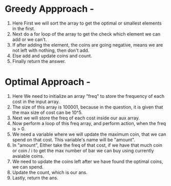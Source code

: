 # Greedy Appproach - 
1. Here First we will sort the array to get the optimal or smallest elements in the first.
2. Next do a for loop of the array to get the check which element we can add or we can't.
3. If after adding the element, the coins are going negative, means we are not left with nothing, then don't add.
4. Else add and update coins and count.
5. Finally return the answer.

# Optimal Approach - 
1. Here We need to initialize an array "freq" to store the frequency of each cost in the input array.
2. The size of this array is 100001, because in the question, it is given that the max size of cost can be 10^5.
3. Next we will store the freq of each cost inside our aux array.
4. Now perform a loop of this freq array, and perform action, when the freq is > 0.
5. We need a variable where we will update the maximum coin, that we can spend on that cost. This variable's name will be "amount".
6. In "amount", Either take the freq of that cost, if we have that much coin or coin / i to get the max number of bar we can buy using currently avaiable coins.
7. We need to update the coins left after we have found the optimal coins, we can spend.
8. Update the count, which is our ans.
9. Lastly, return the ans.
